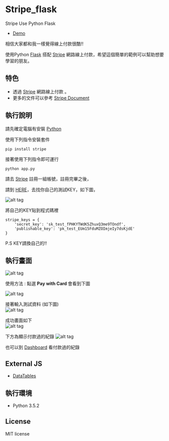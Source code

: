 # Stripe_flask
Stripe Use Python Flask 
* [Demo](https://youtu.be/GudRyyoxBRg)  
 
相信大家都和我一樣覺得線上付款很酷!!

使用Python [Flask](http://flask.pocoo.org/) 搭配 [Stripe](https://stripe.com/) 網路線上付款，希望這個簡單的範例可以幫助想要學習的朋友。

## 特色
* 透過 [Stripe](https://stripe.com/) 網路線上付款 。
* 更多的文件可以參考 [Stripe Document](https://stripe.com/docs)

## 執行說明
請先確定電腦有安裝 [Python](https://www.python.org/)

使用下列指令安裝套件
``` 
pip install stripe
```

接著使用下列指令即可運行
``` 
python app.py
```

請去 [Stripe](https://stripe.com/) 註冊一組帳號，註冊完畢之後，

請到 [HERE](https://dashboard.stripe.com/account/apikeys)，去找你自己的測試KEY，如下圖，

![alt tag](http://i.imgur.com/2yeZJYw.jpg)

將自己的KEY貼到程式碼裡 

``` 
stripe_keys = {
    'secret_key': 'sk_test_fPHKYTWdK5ZhuxQ3me9TOndf',
    'publishable_key': 'pk_test_EUm15FduMZOImjeIy7dsKjdE'
}
```

P.S KEY請換自己的!!

## 執行畫面
![alt tag](http://i.imgur.com/FdI9wZf.jpg)

使用方法 : 點選 <b> Pay with Card </b> 會看到下圖

![alt tag](http://i.imgur.com/IgfOkm7.jpg)

接著輸入測試資料 (如下圖) <br>
![alt tag](http://i.imgur.com/eu3MNfG.jpg)

成功畫面如下<br>
![alt tag](http://i.imgur.com/UsdoYDO.jpg)

下方為顯示付款過的紀錄
![alt tag](http://i.imgur.com/eVYn23b.jpg)

也可以到 [Dashboard](https://dashboard.stripe.com/test/dashboard) 看付款過的紀錄

## External JS
* [DataTables](https://datatables.net/)

## 執行環境
* Python 3.5.2

## License
MIT license
